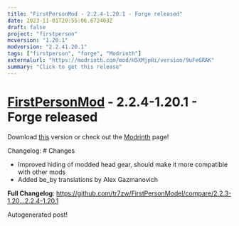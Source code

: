 ```yaml
---
title: "FirstPersonMod - 2.2.4-1.20.1 - Forge released"
date: 2023-11-01T20:55:06.672403Z
draft: false
project: "firstperson"
mcversion: "1.20.1"
modversion: "2.2.41.20.1"
tags: ["firstperson", "forge", "Modrinth"]
externalurl: "https://modrinth.com/mod/H5XMjpHi/version/9uFe6RAK"
summary: "Click to get this release"
---
```

# [FirstPersonMod](/project/firstperson) - 2.2.4-1.20.1 - Forge released
Download [this](https://modrinth.com/mod/H5XMjpHi/version/9uFe6RAK) version or check out the [Modrinth](https://modrinth.com/mod/H5XMjpHi) page!

Changelog: # Changes

* Improved hiding of modded head gear, should make it more compatible with other mods
* Added be_by translations by Alex Gazmanovich

**Full Changelog**: https://github.com/tr7zw/FirstPersonModel/compare/2.2.3-1.20...2.2.4-1.20.1

Autogenerated post!
